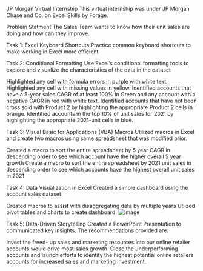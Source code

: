 JP Morgan Virtual Internship
This virtual internship was under JP Morgan Chase and Co. on Excel Skills by Forage.

Problem Statment
The Sales Team wants to know how their unit sales are doing and how can they improve.

Task 1: Excel Keyboard Shortcuts
Practice common keyboard shortcuts to make working in Excel more efficient

Task 2: Conditional Formatting
Use Excel’s conditional formatting tools to explore and visualize the characteristics of the data in the dataset

Highlighted any cell with formula errors in purple with white text.
Highlighted any cell with missing values in yellow.
Identified accounts that have a 5-year sales CAGR of at least 100% in Green and any account with a negative CAGR in red with white text.
Identified accounts that have not been cross sold with Product 2 by highlighting the appropriate Product 2 cells in orange.
Identified accounts in the top 10% of unit sales for 2021 by highlighting the appropriate 2021-unit cells in blue.


Task 3: Visual Basic for Applications (VBA) Macros
Utilized macros in Excel and create two macros using same spreadsheet that was modified prior.

Created a macro to sort the entire spreadsheet by 5 year CAGR in descending order to see which account have the higher overall 5 year growth
Create a macro to sort the entire spreadsheet by 2021 unit sales in descending order to see which accounts have the highest overall unit sales in 2021


Task 4: Data Visualization in Excel
Created a simple dashboard using the account sales dataset

Created macros to assist with disaggregating data by multiple years
Utlized pivot tables and charts to create dashboard.
![image](https://github.com/RishikaHub/JP-Morgan-Chase-Virtual-Internship/assets/167046024/09b03aad-5f3f-452b-a1ea-fc00af310c21)

Task 5: Data-Driven Storytelling
Created a PowerPoint Presentation to communicated key insights. The recommendations provided are:

Invest the freed- up sales and marketing resources into our online retailer accounts would drive most sales growth.
Close the underperforming accounts and launch efforts to identify the highest potential online retailers accounts for increased sales and marketing investment.
